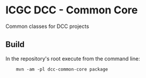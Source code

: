 ICGC DCC - Common Core
===

Common classes for DCC projects

Build
---

In the repository's root execute from the command line:

        mvn -am -pl dcc-common-core package

